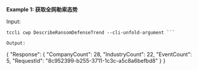 **Example 1: 获取全网勒索态势**



Input: 

```
tccli cwp DescribeRansomDefenseTrend --cli-unfold-argument ```

Output: 
```
{
    "Response": {
        "CompanyCount": 28,
        "IndustryCount": 22,
        "EventCount": 5,
        "RequestId": "8c952399-b255-3711-1c3c-a5c8a6befbd8"
    }
}
```

